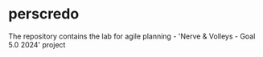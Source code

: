 # perscredo
The repository contains the lab for agile planning - 'Nerve & Volleys - Goal 5.0 2024' project
